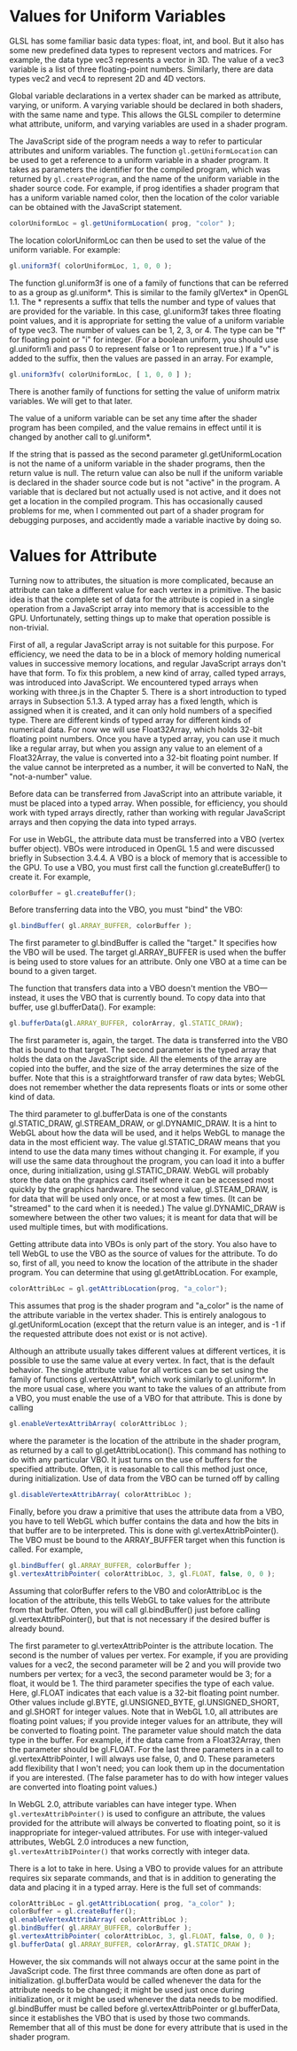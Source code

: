 # Values for Uniform Variables

GLSL has some familiar basic data types: float, int, and bool. But it also has some new predefined data types to represent vectors and matrices. For example, the data type vec3 represents a vector in 3D. The value of a vec3 variable is a list of three floating-point numbers. Similarly, there are data types vec2 and vec4 to represent 2D and 4D vectors.

Global variable declarations in a vertex shader can be marked as attribute, varying, or uniform. A varying variable should be declared in both shaders, with the same name and type. This allows the GLSL compiler to determine what attribute, uniform, and varying variables are used in a shader program.

The JavaScript side of the program needs a way to refer to particular attributes and uniform variables. The function ```gl.getUniformLocation``` can be used to get a reference to a uniform variable in a shader program. It takes as parameters the identifier for the compiled program, which was returned by ```gl.createProgram```, and the name of the uniform variable in the shader source code. For example, if prog identifies a shader program that has a uniform variable named color, then the location of the color variable can be obtained with the JavaScript statement.

```js
colorUniformLoc = gl.getUniformLocation( prog, "color" );
```
The location colorUniformLoc can then be used to set the value of the uniform variable. For example:

```js
gl.uniform3f( colorUniformLoc, 1, 0, 0 );
```

The function gl.uniform3f is one of a family of functions that can be referred to as a group as gl.uniform*. This is similar to the family glVertex* in OpenGL 1.1. The * represents a suffix that tells the number and type of values that are provided for the variable. In this case, gl.uniform3f takes three floating point values, and it is appropriate for setting the value of a uniform variable of type vec3. The number of values can be 1, 2, 3, or 4. The type can be "f" for floating point or "i" for integer. (For a boolean uniform, you should use gl.uniform1i and pass 0 to represent false or 1 to represent true.) If a "v" is added to the suffix, then the values are passed in an array. For example,
```js
gl.uniform3fv( colorUniformLoc, [ 1, 0, 0 ] );
```
There is another family of functions for setting the value of uniform matrix variables. We will get to that later.

The value of a uniform variable can be set any time after the shader program has been compiled, and the value remains in effect until it is changed by another call to gl.uniform*.

If the string that is passed as the second parameter gl.getUniformLocation is not the name of a uniform variable in the shader programs, then the return value is null. The return value can also be null if the uniform variable is declared in the shader source code but is not "active" in the program. A variable that is declared but not actually used is not active, and it does not get a location in the compiled program. This has occasionally caused problems for me, when I commented out part of a shader program for debugging purposes, and accidently made a variable inactive by doing so.

# Values for Attribute

Turning now to attributes, the situation is more complicated, because an attribute can take a different value for each vertex in a primitive. The basic idea is that the complete set of data for the attribute is copied in a single operation from a JavaScript array into memory that is accessible to the GPU. Unfortunately, setting things up to make that operation possible is non-trivial.

First of all, a regular JavaScript array is not suitable for this purpose. For efficiency, we need the data to be in a block of memory holding numerical values in successive memory locations, and regular JavaScript arrays don't have that form. To fix this problem, a new kind of array, called typed arrays, was introduced into JavaScript. We encountered typed arrays when working with three.js in the Chapter 5. There is a short introduction to typed arrays in Subsection 5.1.3. A typed array has a fixed length, which is assigned when it is created, and it can only hold numbers of a specified type. There are different kinds of typed array for different kinds of numerical data. For now we will use Float32Array, which holds 32-bit floating point numbers. Once you have a typed array, you can use it much like a regular array, but when you assign any value to an element of a Float32Array, the value is converted into a 32-bit floating point number. If the value cannot be interpreted as a number, it will be converted to NaN, the "not-a-number" value.

Before data can be transferred from JavaScript into an attribute variable, it must be placed into a typed array. When possible, for efficiency, you should work with typed arrays directly, rather than working with regular JavaScript arrays and then copying the data into typed arrays.

For use in WebGL, the attribute data must be transferred into a VBO (vertex buffer object). VBOs were introduced in OpenGL 1.5 and were discussed briefly in Subsection 3.4.4. A VBO is a block of memory that is accessible to the GPU. To use a VBO, you must first call the function gl.createBuffer() to create it. For example,

```js
colorBuffer = gl.createBuffer();
````
Before transferring data into the VBO, you must "bind" the VBO:
```js
gl.bindBuffer( gl.ARRAY_BUFFER, colorBuffer );
```

The first parameter to gl.bindBuffer is called the "target." It specifies how the VBO will be used. The target gl.ARRAY_BUFFER is used when the buffer is being used to store values for an attribute. Only one VBO at a time can be bound to a given target.

The function that transfers data into a VBO doesn't mention the VBO—instead, it uses the VBO that is currently bound. To copy data into that buffer, use gl.bufferData(). For example:
```js
gl.bufferData(gl.ARRAY_BUFFER, colorArray, gl.STATIC_DRAW);
```
The first parameter is, again, the target. The data is transferred into the VBO that is bound to that target. The second parameter is the typed array that holds the data on the JavaScript side. All the elements of the array are copied into the buffer, and the size of the array determines the size of the buffer. Note that this is a straightforward transfer of raw data bytes; WebGL does not remember whether the data represents floats or ints or some other kind of data.

The third parameter to gl.bufferData is one of the constants gl.STATIC_DRAW, gl.STREAM_DRAW, or gl.DYNAMIC_DRAW. It is a hint to WebGL about how the data will be used, and it helps WebGL to manage the data in the most efficient way. The value gl.STATIC_DRAW means that you intend to use the data many times without changing it. For example, if you will use the same data throughout the program, you can load it into a buffer once, during initialization, using gl.STATIC_DRAW. WebGL will probably store the data on the graphics card itself where it can be accessed most quickly by the graphics hardware. The second value, gl.STEAM_DRAW, is for data that will be used only once, or at most a few times. (It can be "streamed" to the card when it is needed.) The value gl.DYNAMIC_DRAW is somewhere between the other two values; it is meant for data that will be used multiple times, but with modifications.

Getting attribute data into VBOs is only part of the story. You also have to tell WebGL to use the VBO as the source of values for the attribute. To do so, first of all, you need to know the location of the attribute in the shader program. You can determine that using gl.getAttribLocation. For example,

```js
colorAttribLoc = gl.getAttribLocation(prog, "a_color");
```
This assumes that prog is the shader program and "a_color" is the name of the attribute variable in the vertex shader. This is entirely analogous to gl.getUniformLocation (except that the return value is an integer, and is -1 if the requested attribute does not exist or is not active).

Although an attribute usually takes different values at different vertices, it is possible to use the same value at every vertex. In fact, that is the default behavior. The single attribute value for all vertices can be set using the family of functions gl.vertexAttrib*, which work similarly to gl.uniform*. In the more usual case, where you want to take the values of an attribute from a VBO, you must enable the use of a VBO for that attribute. This is done by calling

```js
gl.enableVertexAttribArray( colorAttribLoc );
```

where the parameter is the location of the attribute in the shader program, as returned by a call to gl.getAttribLocation(). This command has nothing to do with any particular VBO. It just turns on the use of buffers for the specified attribute. Often, it is reasonable to call this method just once, during initialization. Use of data from the VBO can be turned off by calling
```js
gl.disableVertexAttribArray( colorAttribLoc );
```

Finally, before you draw a primitive that uses the attribute data from a VBO, you have to tell WebGL which buffer contains the data and how the bits in that buffer are to be interpreted. This is done with gl.vertexAttribPointer(). The VBO must be bound to the ARRAY_BUFFER target when this function is called. For example,

```js
gl.bindBuffer( gl.ARRAY_BUFFER, colorBuffer );
gl.vertexAttribPointer( colorAttribLoc, 3, gl.FLOAT, false, 0, 0 );
```
Assuming that colorBuffer refers to the VBO and colorAttribLoc is the location of the attribute, this tells WebGL to take values for the attribute from that buffer. Often, you will call gl.bindBuffer() just before calling gl.vertexAttribPointer(), but that is not necessary if the desired buffer is already bound.

The first parameter to gl.vertexAttribPointer is the attribute location. The second is the number of values per vertex. For example, if you are providing values for a vec2, the second parameter will be 2 and you will provide two numbers per vertex; for a vec3, the second parameter would be 3; for a float, it would be 1. The third parameter specifies the type of each value. Here, gl.FLOAT indicates that each value is a 32-bit floating point number. Other values include gl.BYTE, gl.UNSIGNED_BYTE, gl.UNSIGNED_SHORT, and gl.SHORT for integer values. Note that in WebGL 1.0, all attributes are floating point values; if you provide integer values for an attribute, they will be converted to floating point. The parameter value should match the data type in the buffer. For example, if the data came from a Float32Array, then the parameter should be gl.FLOAT. For the last three parameters in a call to gl.vertexAttribPointer, I will always use false, 0, and 0. These parameters add flexibility that I won't need; you can look them up in the documentation if you are interested. (The false parameter has to do with how integer values are converted into floating point values.)

In WebGL 2.0, attribute variables can have integer type. When ```gl.vertexAttribPointer()``` is used to configure an attribute, the values provided for the attribute will always be converted to floating point, so it is inappropriate for integer-valued attributes. For use with integer-valued attributes, WebGL 2.0 introduces a new function, ```gl.vertexAttribIPointer()``` that works correctly with integer data.

There is a lot to take in here. Using a VBO to provide values for an attribute requires six separate commands, and that is in addition to generating the data and placing it in a typed array. Here is the full set of commands:

```js
colorAttribLoc = gl.getAttribLocation( prog, "a_color" );
colorBuffer = gl.createBuffer();
gl.enableVertexAttribArray( colorAttribLoc );
gl.bindBuffer( gl.ARRAY_BUFFER, colorBuffer );
gl.vertexAttribPointer( colorAttribLoc, 3, gl.FLOAT, false, 0, 0 );
gl.bufferData( gl.ARRAY_BUFFER, colorArray, gl.STATIC_DRAW );
```
However, the six commands will not always occur at the same point in the JavaScript code. The first three commands are often done as part of initialization. gl.bufferData would be called whenever the data for the attribute needs to be changed; it might be used just once during initialization, or it might be used whenever the data needs to be modified. gl.bindBuffer must be called before gl.vertexAttribPointer or gl.bufferData, since it establishes the VBO that is used by those two commands. Remember that all of this must be done for every attribute that is used in the shader program.

